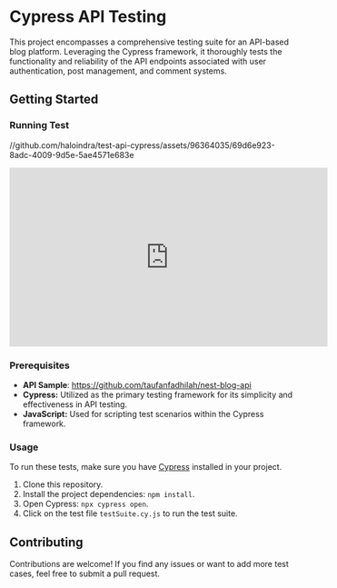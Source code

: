 # Cypress API Testing

This project encompasses a comprehensive testing suite for an API-based blog platform. Leveraging the Cypress framework, it thoroughly tests the functionality and reliability of the API endpoints associated with user authentication, post management, and comment systems.

## Getting Started

### Running Test
//github.com/haloindra/test-api-cypress/assets/96364035/69d6e923-8adc-4009-9d5e-5ae4571e683e
<iframe width="560" height="315" src="https://github.com/haloindra/test-api-cypress/assets/96364035/69d6e923-8adc-4009-9d5e-5ae4571e683e" frameborder="0" allowfullscreen></iframe>

### Prerequisites

- **API Sample**: https://github.com/taufanfadhilah/nest-blog-api
- **Cypress:** Utilized as the primary testing framework for its simplicity and effectiveness in API testing.
- **JavaScript:** Used for scripting test scenarios within the Cypress framework.


### Usage
To run these tests, make sure you have [Cypress](https://www.cypress.io/) installed in your project.

1. Clone this repository.
2. Install the project dependencies: `npm install`.
3. Open Cypress: `npx cypress open`.
4. Click on the test file `testSuite.cy.js` to run the test suite.

## Contributing

Contributions are welcome! If you find any issues or want to add more test cases, feel free to submit a pull request.
